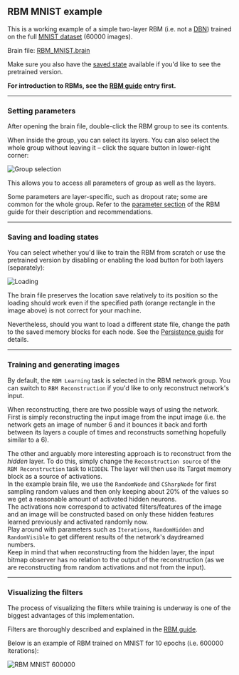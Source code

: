 ## RBM MNIST example

This is a working example of a simple two-layer RBM (i.e. not a [DBN](https://en.wikipedia.org/wiki/Deep_belief_network)) trained on the full [MNIST dataset](http://yann.lecun.com/exdb/mnist/) (60000 images).

Brain file: [RBM_MNIST.brain](https://github.com/GoodAI/BrainSimulatorSampleProjects/blob/master/RBM/RBM_MNIST.brain)

Make sure you also have the [saved state](https://github.com/GoodAI/BrainSimulatorSampleProjects/tree/master/RBM "mnist.state file and mnist.statedata folder") available if you'd like to see the pretrained version.

**For introduction to RBMs, see the [RBM guide](../guides/rbm.md) entry first.**

---
### Setting parameters

After opening the brain file, double-click the RBM group to see its contents.

When inside the group, you can select its layers. You can also select the whole group without leaving it – click the square button in lower-right corner:

![Group selection](../img/rbm-ui.png)

This allows you to access all parameters of group as well as the layers.

Some parameters are layer-specific, such as dropout rate; some are common for the whole group. Refer to the [parameter section](../guides/rbm.md#parameters) of the RBM guide for their description and recommendations.

---
### Saving and loading states

You can select whether you'd like to train the RBM from scratch or use the pretrained version by disabling or enabling the load button for both layers (separately):

![Loading](../img/rbm-save.png)

The brain file preserves the location save relatively to its position so the loading should work even if the specified path (orange rectangle in the image above) is not correct for your machine.

Nevertheless, should you want to load a different state file, change the path to the saved memory blocks for each node. See the [Persistence guide](../guides/persistence.md) for details.

---
### Training and generating images

By default, the `RBM Learning` task is selected in the RBM network group. You can switch to `RBM Reconstruction` if you'd like to only reconstruct network's input.

When reconstructing, there are two possible ways of using the network.  
First is simply reconstructing the input image from the input image (i.e. the network gets an image of number 6 and it bounces it back and forth between its layers a couple of times and reconstructs something hopefully similar to a 6).

The other and arguably more interesting approach is to reconstruct from the *hidden* layer. To do this, simply change the `Reconstruction source` of the `RBM Reconstruction` task to `HIDDEN`. The layer will then use its Target memory block as a source of activations.  
In the example brain file, we use the `RandomNode` and `CSharpNode` for first sampling random values and then only keeping about 20% of the values so we get a reasonable amount of activated hidden neurons.  
The activations now correspond to activated filters/features of the image and an image will be constructed based on only these hidden features learned previously and activated randomly now.  
Play around with parameters such as `Iterations`, `RandomHidden` and `RandomVisible` to get different results of the network's daydreamed numbers.  
Keep in mind that when reconstructing from the hidden layer, the input bitmap observer has no relation to the output of the reconstruction (as we are reconstructing from random activations and not from the input).

---
### Visualizing the filters

The process of visualizing the filters while training is underway is one of the biggest advantages of this implementation.

Filters are thoroughly described and explained in the [RBM guide](../guides/rbm.md#filters).

Below is an example of RBM trained on MNIST for 10 epochs (i.e. 600000 iterations):

![RBM MNIST 600000](../img/rbm-filter.png)
